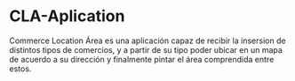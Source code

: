 # CLA-Aplication
Commerce Location Área es una aplicación capaz de recibir la insersion de distintos tipos de comercios, y a partir de su tipo poder ubicar  en un mapa de acuerdo a su dirección y finalmente pintar el área comprendida entre estos. 

